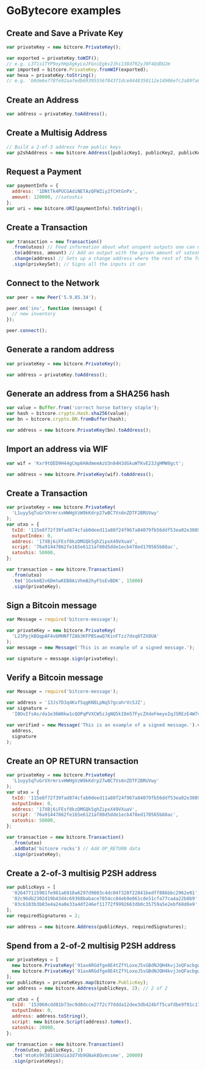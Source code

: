 # GoBytecore examples

## Create and Save a Private Key

```javascript
var privateKey = new bitcore.PrivateKey();

var exported = privateKey.toWIF();
// e.g. L3T1s1TYP9oyhHpXgkyLoJFGniEgkv2Jhi138d7R2yJ9F4QdDU2m
var imported = bitcore.PrivateKey.fromWIF(exported);
var hexa = privateKey.toString();
// e.g. 'b9de6e778fe92aa7edb69395556f843f1dce0448350112e14906efc2a80fa61a'
```

## Create an Address

```javascript
var address = privateKey.toAddress();
```

## Create a Multisig Address

```javascript
// Build a 2-of-3 address from public keys
var p2shAddress = new bitcore.Address([publicKey1, publicKey2, publicKey3], 2);
```

## Request a Payment

```javascript
var paymentInfo = {
  address: '1DNtTk4PUCGAdiNETAzQFWZiy2fCHtGnPx',
  amount: 120000, //satoshis
};
var uri = new bitcore.URI(paymentInfo).toString();
```

## Create a Transaction

```javascript
var transaction = new Transaction()
  .from(utxos) // Feed information about what unspent outputs one can use
  .to(address, amount) // Add an output with the given amount of satoshis
  .change(address) // Sets up a change address where the rest of the funds will go
  .sign(privkeySet); // Signs all the inputs it can
```

## Connect to the Network

```javascript
var peer = new Peer('5.9.85.34');

peer.on('inv', function (message) {
  // new inventory
});

peer.connect();
```

## Generate a random address

```javascript
var privateKey = new bitcore.PrivateKey();

var address = privateKey.toAddress();
```

## Generate an address from a SHA256 hash

```javascript
var value = Buffer.from('correct horse battery staple');
var hash = bitcore.crypto.Hash.sha256(value);
var bn = bitcore.crypto.BN.fromBuffer(hash);

var address = new bitcore.PrivateKey(bn).toAddress();
```

## Import an address via WIF

```javascript
var wif = 'Kxr9tQED9H44gCmp6HAdmemAzU3n84H3dGkuWTKvE23JgHMW8gct';

var address = new bitcore.PrivateKey(wif).toAddress();
```

## Create a Transaction

```javascript
var privateKey = new bitcore.PrivateKey(
  'L1uyy5qTuGrVXrmrsvHWHgVzW9kKdrp27wBC7Vs6nZDTF2BRUVwy'
);
var utxo = {
  txId: '115e8f72f39fad874cfab0deed11a80f24f967a84079fb56ddf53ea02e308986',
  outputIndex: 0,
  address: '17XBj6iFEsf8kzDMGQk5ghZipxX49VXuaV',
  script: '76a91447862fe165e6121af80d5dde1ecb478ed170565b88ac',
  satoshis: 50000,
};

var transaction = new bitcore.Transaction()
  .from(utxo)
  .to('1Gokm82v6DmtwKEB8AiVhm82hyFSsEvBDK', 15000)
  .sign(privateKey);
```

## Sign a Bitcoin message

```javascript
var Message = require('bitcore-message');

var privateKey = new bitcore.PrivateKey(
  'L23PpjkBQqpAF4vbMHNfTZAb3KFPBSawQ7KinFTzz7dxq6TZX8UA'
);
var message = new Message('This is an example of a signed message.');

var signature = message.sign(privateKey);
```

## Verify a Bitcoin message

```javascript
var Message = require('bitcore-message');

var address = '13Js7D3q4KvfSqgKN8LpNq57gcahrVc5JZ';
var signature =
  'IBOvIfsAs/da1e36W8kw1cQOPqPVXCW5zJgNQ5kI8m57FycZXdeFmeyoIqJSREzE4W7vfDmdmPk0HokuJPvgPPE=';

var verified = new Message('This is an example of a signed message.').verify(
  address,
  signature
);
```

## Create an OP RETURN transaction

```javascript
var privateKey = new bitcore.PrivateKey(
  'L1uyy5qTuGrVXrmrsvHWHgVzW9kKdrp27wBC7Vs6nZDTF2BRUVwy'
);
var utxo = {
  txId: '115e8f72f39fad874cfab0deed11a80f24f967a84079fb56ddf53ea02e308986',
  outputIndex: 0,
  address: '17XBj6iFEsf8kzDMGQk5ghZipxX49VXuaV',
  script: '76a91447862fe165e6121af80d5dde1ecb478ed170565b88ac',
  satoshis: 50000,
};

var transaction = new bitcore.Transaction()
  .from(utxo)
  .addData('bitcore rocks') // Add OP_RETURN data
  .sign(privateKey);
```

## Create a 2-of-3 multisig P2SH address

```javascript
var publicKeys = [
  '026477115981fe981a6918a6297d9803c4dc04f328f22041bedff886bbc2962e01',
  '02c96db2302d19b43d4c69368babace7854cc84eb9e061cde51cfa77ca4a22b8b9',
  '03c6103b3b83e4a24a0e33a4df246ef11772f9992663db0c35759a5e2ebf68d8e9',
];
var requiredSignatures = 2;

var address = new bitcore.Address(publicKeys, requiredSignatures);
```

## Spend from a 2-of-2 multisig P2SH address

```javascript
var privateKeys = [
  new bitcore.PrivateKey('91avARGdfge8E4tZfYLoxeJ5sGBdNJQH4kvjJoQFacbgwmaKkrx'),
  new bitcore.PrivateKey('91avARGdfge8E4tZfYLoxeJ5sGBdNJQH4kvjJoQFacbgww7vXtT'),
];
var publicKeys = privateKeys.map(bitcore.PublicKey);
var address = new bitcore.Address(publicKeys, 2); // 2 of 2

var utxo = {
  txId: '153068cdd81b73ec9d8dcce27f2c77ddda12dee3db424bff5cafdbe9f01c1756',
  outputIndex: 0,
  address: address.toString(),
  script: new bitcore.Script(address).toHex(),
  satoshis: 20000,
};

var transaction = new bitcore.Transaction()
  .from(utxo, publicKeys, 2)
  .to('mtoKs9V381UAhUia3d7Vb9GNak8Qvmcsme', 20000)
  .sign(privateKeys);
```
